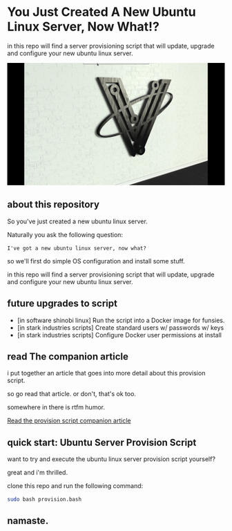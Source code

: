 # You Just Created A New Ubuntu Linux Server, Now What!?

in this repo will find a server provisioning script that will update, upgrade and configure your new ubuntu linux server.

![Run This Provision Script On Every New Linux Server You Create](docs/imagery/cover.png)

## about this repository

So you've just created a new ubuntu linux server.

Naturally you ask the following question:

```quote
I've got a new ubuntu linux server, now what?
```

so we'll first do simple OS configuration and install some stuff.

in this repo will find a server provisioning script that will update, upgrade and configure your new ubuntu linux server.

## future upgrades to script

- [in software shinobi linux] Run the script into a Docker image for funsies.
- [in stark industries scripts] Create standard users w/ passwords w/ keys
- [in stark industries scripts] Configure Docker user permissions at install

## read The companion article

i put together an article that goes into more detail about this provision script.

so go read that article. or don't, that's ok too.

somewhere in there is rtfm humor.

[Read the provision script companion article](docs/you-just-created-a-new-ubuntu-linux-server-now-what.md)

## quick start: Ubuntu Server Provision Script

want to try and execute the ubuntu linux server provision script yourself?

great and i'm thrilled.

clone this repo and run the following command:

```bash
sudo bash provision.bash 
```

## namaste.
